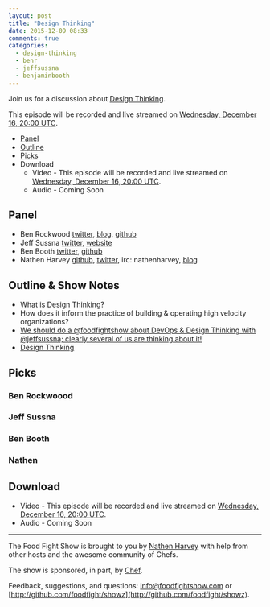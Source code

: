```yaml
---
layout: post
title: "Design Thinking"
date: 2015-12-09 08:33
comments: true
categories:
  - design-thinking
  - benr
  - jeffsussna
  - benjaminbooth
---
```


Join us for a discussion about [Design Thinking](https://en.wikipedia.org/wiki/Design_thinking).

This episode will be recorded and live streamed on [Wednesday, December 16, 20:00 UTC](http://everytimezone.com/#2015-12-16,480,cn3).

* [Panel](http://foodfightshow.org/2015/12/design-thinking.html#panel)
* [Outline](http://foodfightshow.org/2015/12/design-thinking.html#outline)
* [Picks](http://foodfightshow.org/2015/12/design-thinking.html#picks)
* Download
  * Video - This episode will be recorded and live streamed on [Wednesday, December 16, 20:00 UTC](http://everytimezone.com/#2015-12-16,480,cn3).
  * Audio - Coming Soon

Panel<a name="panel"></a>
-----

* Ben Rockwood [twitter](https://twitter.com/benr), [blog](http://cuddletech.com/?page_id=834), [github](https://github.com/benr)
* Jeff Sussna [twitter](https://twitter.com/jeffsussna), [website](http://ingineering.it/)
* Ben Booth [twitter](https://twitter.com/benjaminbooth), [github](https://github.com/benjaminbooth)
* Nathen Harvey [github](http://github.com/nathenharvey), [twitter](http://twitter.com/nathenharvey), irc: nathenharvey, [blog](http://nathenharvey.com)

Outline & Show Notes<a name="outline"></a>
-------

* What is Design Thinking?
* How does it inform the practice of building & operating high velocity organizations?
* [We should do a @foodfightshow  about DevOps & Design Thinking with @jeffsussna; clearly several of us are thinking about it!](https://twitter.com/benr/status/646440096460242944)
* [Design Thinking](http://sysadvent.blogspot.com/2015/12/day-3-design-thinking.html)

Picks<a name="picks"></a>
-----

### Ben Rockwoood

### Jeff Sussna

### Ben Booth

### Nathen


Download
--------
* Video - This episode will be recorded and live streamed on [Wednesday, December 16, 20:00 UTC](http://everytimezone.com/#2015-12-16,480,cn3).
* Audio - Coming Soon

<hr />

The Food Fight Show is brought to you by [Nathen Harvey](https://twitter.com/nathenharvey) with help from other hosts and the awesome community of Chefs.

The show is sponsored, in part, by [Chef](http://www.chef.io).

Feedback, suggestions, and questions:  [info@foodfightshow.com](mailto:info@foodfightshow.com) or  [http://github.com/foodfight/showz](http://github.com/foodfight/showz).
